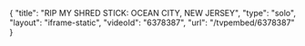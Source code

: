 {
    "title": "RIP MY SHRED STICK: OCEAN CITY, NEW JERSEY",
    "type": "solo",
    "layout": "iframe-static",
    "videoId": "6378387",
    "url": "\/tvpembed\/6378387"
}
